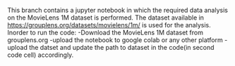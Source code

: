 This branch contains a jupyter notebook in which the required data analysis on the MovieLens 1M dataset is performed.
The dataset available in https://grouplens.org/datasets/movielens/1m/ is used for the analysis.
Inorder to run the code: 
  -Download the MovieLens 1M dataset from grouplens.org 
  -upload the notebook to google colab or any other platform
  -upload the datset and update the path to dataset in the code(in second code cell) accordingly.
